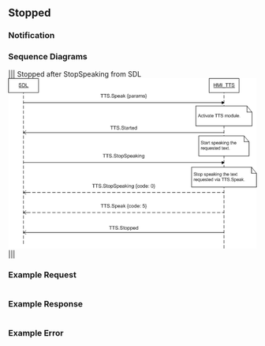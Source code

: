 ## Stopped


### Notification

### Sequence Diagrams
|||
Stopped after StopSpeaking from SDL
![Stopped](./assets/Stopped.png)
|||

### Example Request

```json

```
### Example Response

```json

```

### Example Error

```json

```
